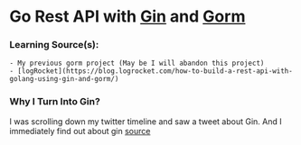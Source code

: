 # Go Rest API with [Gin](https://gin-gonic.com/) and [Gorm](https://gorm.io/)

### Learning Source(s):
	- My previous gorm project (May be I will abandon this project)
	- [logRocket](https://blog.logrocket.com/how-to-build-a-rest-api-with-golang-using-gin-and-gorm/)

### Why I Turn Into Gin?
I was scrolling down my twitter timeline and saw a tweet about Gin.
And I immediately find out about gin
[source](https://go.libhunt.com/compare-gin-vs-mux)
